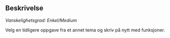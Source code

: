 ## Beskrivelse

_Vanskelighetsgrad: Enkel/Medium_

Velg en tidligere oppgave fra et annet tema og skriv på nytt med funksjoner.
